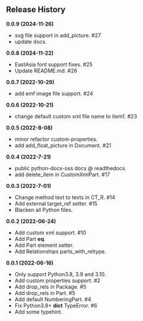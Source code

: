 ## Release History

**0.0.9 (2024-11-26)**

-   svg file support in add_picture. #27
-   update docs.

**0.0.8 (2024-11-22)**

-   EastAsia font support fixes. #25
-   Update README.md. #26

**0.0.7 (2022-10-29)**

-   add emf image file support. #24

**0.0.6 (2022-10-21)**

-   change default custom xml file name to item1. #23

**0.0.5 (2022-8-08)**

-   minor refactor custom-properties.
-   add add_float_picture in Document. #21

**0.0.4 (2022-7-21)**

-   public python-docx-oss docs @ readthedocs.
-   add delete_item in CustomXmlPart. #17

**0.0.3 (2022-7-01)**

-   Change method text to texts in CT_R. #14
-   Add external target_ref setter. #15
-   Blacken all Python files.

**0.0.2 (2022-06-24)**

-   Add custom xml support. #10
-   Add Part **eq**.
-   Add Part element setter.
-   Add Relationships parts_with_reltype.

**0.0.1 (2022-06-16)**

-   Only support Python3.8, 3.9 and 3.10.
-   Add custom properties support. #2
-   Add drop_rels in Package. #5
-   Add drop_rels in Part. #5
-   Add default NumberingPart. #4
-   Fix Python3.8+ **dict** TypeError. #6
-   Add some typehint.
